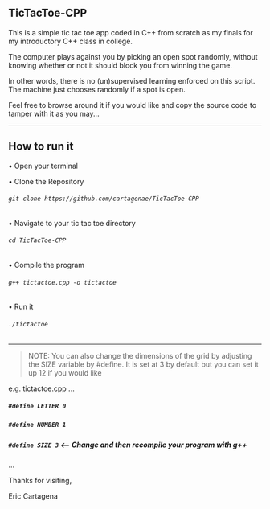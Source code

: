 TicTacToe-CPP
-------------

This is a simple tic tac toe app coded in C++ from scratch as my finals for my introductory C++ class in college.

The computer plays against you by picking an open spot randomly, without knowing whether or not it should block you from winning the game.

In other words, there is no (un)supervised learning enforced on this script. The machine just chooses randomly if a spot is open.

Feel free to browse around it if you would like and copy the source code to tamper with it as you may...

----------------------------------------------------------------------------------------------------------------------

How to run it
-------------

• Open your terminal

• Clone the Repository
###### `git clone https://github.com/cartagenae/TicTacToe-CPP`

• Navigate to your tic tac toe directory
###### `cd TicTacToe-CPP`

• Compile the program
###### `g++ tictactoe.cpp -o tictactoe`

• Run it
###### `./tictactoe`

----------------------------------------------------------------------------------------------------------------------

> NOTE: You can also change the dimensions of the grid by adjusting the SIZE variable by #define. It is set at 3 by default but you can set it up 12 if you would like

e.g.
tictactoe.cpp
...

##### `#define LETTER 0`
##### `#define NUMBER 1`
##### `#define SIZE 3`    <-- Change and then recompile your program with g++
...

Thanks for visiting,

Eric Cartagena
